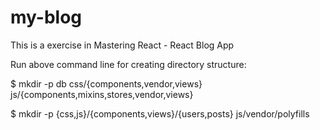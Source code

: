 # my-blog
This is a exercise in Mastering React - React Blog App

Run above command line for creating directory structure:

$ mkdir -p db css/{components,vendor,views} js/{components,mixins,stores,vendor,views}

$ mkdir -p {css,js}/{components,views}/{users,posts} js/vendor/polyfills
